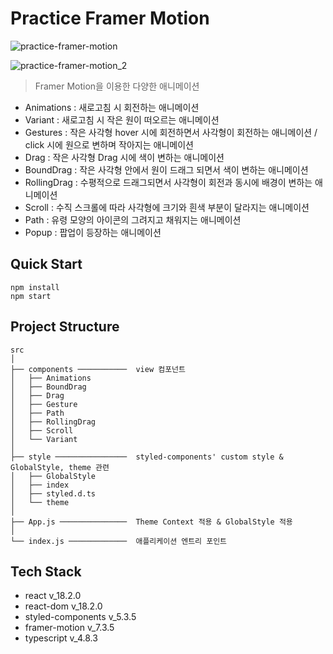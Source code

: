 # Practice Framer Motion

![practice-framer-motion](https://user-images.githubusercontent.com/56423604/191564433-64a4746f-adeb-409e-a7a0-0634f98e515e.gif)

![practice-framer-motion_2](https://user-images.githubusercontent.com/56423604/191564567-13575531-a636-41ce-b4e8-8ce5c653ae77.gif)

> Framer Motion을 이용한 다양한 애니메이션

- Animations : 새로고침 시 회전하는 애니메이션
- Variant : 새로고침 시 작은 원이 떠오르는 애니메이션
- Gestures : 작은 사각형 hover 시에 회전하면서 사각형이 회전하는 애니메이션 / click 시에 원으로 변하며 작아지는 애니메이션
- Drag : 작은 사각형 Drag 시에 색이 변하는 애니메이션
- BoundDrag : 작은 사각형 안에서 원이 드래그 되면서 색이 변하는 애니메이션
- RollingDrag : 수평적으로 드래그되면서 사각형이 회전과 동시에 배경이 변하는 애니메이션
- Scroll : 수직 스크롤에 따라 사각형에 크기와 흰색 부분이 달라지는 애니메이션
- Path : 유령 모양의 아이콘의 그려지고 채워지는 애니메이션
- Popup : 팝업이 등장하는 애니메이션

## Quick Start

```shell
npm install
npm start
```

## Project Structure

```Plain text
src
│
├── components ───────────  view 컴포넌트
│   ├── Animations
│   ├── BoundDrag
│   ├── Drag
│   ├── Gesture
│   ├── Path
│   ├── RollingDrag
│   ├── Scroll
│   └── Variant
│
├── style ────────────────  styled-components' custom style & GlobalStyle, theme 관련
│   ├── GlobalStyle
│   ├── index
│   ├── styled.d.ts
│   └── theme
│
├── App.js ───────────────  Theme Context 적용 & GlobalStyle 적용
│
└── index.js ─────────────  애플리케이션 엔트리 포인트
```

## Tech Stack

- react v_18.2.0
- react-dom v_18.2.0
- styled-components v_5.3.5
- framer-motion v_7.3.5
- typescript v_4.8.3

